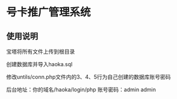 # 号卡推广管理系统
## 使用说明

宝塔将所有文件上传到根目录

创建数据库并导入haoka.sql

修改untils/conn.php文件内的3、4、5行为自己创建的数据库账号密码

后台地址：你的域名/haoka/login/php 
账号密码：admin admin
